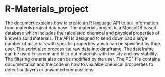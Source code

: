 # R-Materials_project
The document explains how to create an R language API to pull information from materils project database. The materials project is a MongoDB based 
database which includes the calculated chemical and physical properties of knowen solid materials. The API is designed to send download a large number of 
materials with specific properties which can be specified by thge user. The script also process the raw data into dataframe. The dataframe can be used
to screen and filter out materials with toxisity and low stability. The filtering creteria also can be modified by the user. 
The PDF file contains documentation and the code on how to visualize chemical propoerties to detect outlayers or unwanted compositions.
